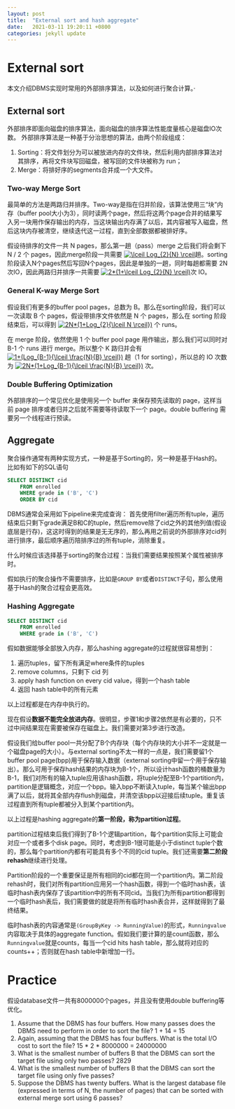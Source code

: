 ```yaml
---
layout: post
title:  "External sort and hash aggregate"
date:   2021-03-11 19:20:11 +0800
categories: jekyll update
---
```

# External sort 

本文介绍DBMS实现时常用的外部排序算法，以及如何进行聚合计算。·

## External sort
外部排序即面向磁盘的排序算法，面向磁盘的排序算法性能度量核心是磁盘IO次数。
外部排序算法是一种基于分治思想的算法，由两个阶段组成：
1. Sorting：将文件划分为可以被放进内存的文件块，然后利用内部排序算法对其排序，再将文件块写回磁盘，被写回的文件块被称为 run；
2. Merge：将排好序的segments合并成一个大文件。

### Two-way Merge Sort
最简单的方法是两路归并排序。Two-way是指在归并阶段，该算法使用三“块”内存（buffer pool大小为3），同时读两个page，然后将这两个page合并的结果写入另一块用作保存输出的内存，当这块输出内存满了以后，其内容被写入磁盘，然后这块内存被清空，继续迭代这一过程，直到全部数据都被排好序。

假设待排序的文件一共 N pages，那么第一趟（pass）merge 之后我们将会剩下 N / 2 个 pages，因此merge阶段一共需要 <a href="https://www.codecogs.com/eqnedit.php?latex=\dpi{100}&space;\lceil&space;Log_{2}{N}&space;\rceil" target="_blank"><img src="https://latex.codecogs.com/png.latex?\dpi{100}&space;\lceil&space;Log_{2}{N}&space;\rceil" title="\lceil Log_{2}{N} \rceil" /></a>趟。sorting阶段读入N个pages然后写回N个pages，因此是单独的一趟，同时每趟都需要 2N 次IO，因此两路归并排序一共需要
<a href="https://www.codecogs.com/eqnedit.php?latex=\dpi{100}&space;2*(1&plus;\lceil&space;Log_{2}{N}&space;\rceil)" target="_blank"><img src="https://latex.codecogs.com/png.latex?\dpi{100}&space;2*(1&plus;\lceil&space;Log_{2}{N}&space;\rceil)" title="2*(1+\lceil Log_{2}{N} \rceil)" /></a>次 IO。

### General K-way Merge Sort
假设我们有更多的buffer pool pages，总数为 B。那么在sorting阶段，我们可以一次读取 B 个 pages，假设带排序文件依然是 N 个 pages，那么在 sorting 阶段结束后，可以得到 <a href="https://www.codecogs.com/eqnedit.php?latex=\dpi{100}&space;2N*(1&plus;Log_{2}{\lceil&space;N&space;\rceil})" target="_blank"><img src="https://latex.codecogs.com/png.latex?\dpi{100}&space;2N*(1&plus;Log_{2}{\lceil&space;N&space;\rceil})" title="2N*(1+Log_{2}{\lceil N \rceil})" /></a> 个 runs。

在 merge 阶段，依然使用 1 个 buffer pool page 用作输出，那么我们可以同时对 B-1 个 runs 进行 merge。所以整个 K 路归并会有 <a href="https://www.codecogs.com/eqnedit.php?latex=\dpi{100}&space;1&plus;(Log_{B-1}{\lceil&space;\frac{N}{B}&space;\rceil})" target="_blank"><img src="https://latex.codecogs.com/png.latex?\dpi{100}&space;1&plus;(Log_{B-1}{\lceil&space;\frac{N}{B}&space;\rceil})" title="1+(Log_{B-1}{\lceil \frac{N}{B} \rceil})" /></a> 趟（1 for sorting），所以总的 IO 次数为 <a href="https://www.codecogs.com/eqnedit.php?latex=2N*(1&plus;Log_{B-1}{\lceil&space;\frac{N}{B}&space;\rceil})" target="_blank"><img src="https://latex.codecogs.com/gif.latex?2N*(1&plus;Log_{B-1}{\lceil&space;\frac{N}{B}&space;\rceil})" title="2N*(1+Log_{B-1}{\lceil \frac{N}{B} \rceil})" /></a> 次。

### Double Buffering Optimization
外部排序的一个常见优化是使用另一个 buffer 来保存预先读取的 page，这样当前 page 排序或者归并之后就不需要等待读取下一个 page。double buffering 需要另一个线程进行预读。

## Aggregate
聚合操作通常有两种实现方式，一种是基于Sorting的，另一种是基于Hash的。
比如有如下的SQL语句
```SQL
SELECT DISTINCT cid
    FROM enrolled
    WHERE grade in ('B', 'C')
    ORDER BY cid
```
DBMS通常会采用如下pipeline来完成查询：
首先使用filter遍历所有tuple，遍历结束后只剩下grade满足B和C的tuple，然后remove除了cid之外的其他列值(假设底层是行存)，这这时得到的结果是无无序的，那么再用之前说的外部排序对cid列进行排序，最后顺序遍历陪排序过的所有tuple，消除重复。

什么时候应该选择基于sorting的聚合过程：当我们需要结果按照某个属性被排序时。

假如执行的聚合操作不需要排序，比如是`GROUP BY`或者`DISTINCT`子句，那么使用基于Hash的聚合过程会更高效。

### Hashing Aggregate
```sql
SELECT DISTINCT cid
    FROM enrolled
    WHERE grade in ('B', 'C')
```
假如数据能够全部放入内存，那么hashing aggregate的过程就很容易想到：
1. 遍历tuples，留下所有满足where条件的tuples
2. remove columns，只剩下 cid 列
3. apply hash function on every cid value，得到一个hash table
4. 返回 hash table中的所有元素

以上过程都是在内存中执行的。

现在假设**数据不能完全放进内存**。很明显，步骤1和步骤2依然是有必要的，只不过中间结果现在需要被保存在磁盘上。我们需要对第3步进行改造。

假设我们给buffer pool一共分配了B个内存块（每个内存块的大小并不一定就是一个磁盘page的大小）。与external sorting不太一样的一点是，我们需要留1个buffer pool page(bpp)用于保存输入数据（external sorting中留一个用于保存输出）。那么可用于保存hash结果的内存块为B-1个，所以设计hash函数的桶数量为B-1，我们对所有的输入tuple应用该hash函数，将tuple分配至B-1个partition内，partition是逻辑概念，对应一个bpp。输入bpp不断读入tuple，每当某个输出bpp满了以后，就将其全部内存flush到磁盘，并清空该bpp以迎接后续tuple。重复该过程直到所有tuple都被分入到某个partition内。

以上过程是hashing aggregate的**第一阶段，称为partition过程**。

partition过程结束后我们得到了B-1个逻辑partition，每个partition实际上可能会对应一个或者多个disk page。同时，考虑到B-1很可能是小于distinct tuple个数的，那么每个partition内都有可能具有多个不同的cid tuple。我们还需要**第二阶段rehash**继续进行处理。

Partition阶段的一个重要保证是所有相同的cid都在同一个partition内。第二阶段rehash时，我们对所有partition应用另一个hash函数，得到一个临时hash表，该临时hash表内保存了该partition中的所有不同cid。当我们为所有partition都得到一个临时hash表后，我们需要做的就是将所有临时hash表合并，这样就得到了最终结果。

临时hash表的内容通常是`(GroupByKey -> RunningValue)`的形式，`Runningvalue`内容取决于具体的aggregate function。假如我们要计算的是count函数，那么`Runningvalue`就是counts，每当一个cid hits hash table，那么就将对应的 counts++；否则就在hash table中新增加一行。

# Practice
假设database文件一共有8000000个pages，并且没有使用double buffering等优化。

1. Assume that the DBMS has four buffers. How many passes does the DBMS need to perform in order to sort the file?
1 + 14 = 15
2. Again, assuming that the DBMS has four buffers. What is the total I/O cost to sort the file?
15 * 2 * 8000000 = 24000000
3. What is the smallest number of buffers B that the DBMS can sort the target file using only two passes? 
2829
4. What is the smallest number of buffers B that the DBMS can sort the target file using only five passes?
5. Suppose the DBMS has twenty buffers. What is the largest database file (expressed in terms of N, the number of pages) that can be sorted with external merge sort using 6 passes?